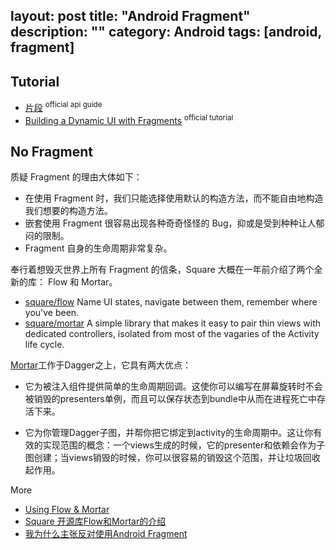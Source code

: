 layout: post
title: "Android Fragment"
description: ""
category: Android
tags: [android, fragment]
---

## Tutorial

- [片段](https://developer.android.com/guide/components/fragments.html?hl=zh-cn#Lifecycle) <sup>official api guide</sup>
- [Building a Dynamic UI with Fragments](https://developer.android.com/training/basics/fragments/index.html) <sup>official tutorial</sup>

## No Fragment

质疑 Fragment 的理由大体如下：

* 在使用 Fragment 时，我们只能选择使用默认的构造方法，而不能自由地构造我们想要的构造方法。
* 嵌套使用 Fragment 很容易出现各种奇奇怪怪的 Bug，抑或是受到种种让人郁闷的限制。
* Fragment 自身的生命周期非常复杂。

奉行着想毁灭世界上所有 Fragment 的信条，Square 大概在一年前介绍了两个全新的库： Flow 和 Mortar。

- [square/flow](https://github.com/square/flow) Name UI states, navigate between them, remember where you've been.
- [square/mortar](https://github.com/square/mortar) A simple library that makes it easy to pair thin views with dedicated controllers, isolated from most of the vagaries of the Activity life cycle.

[Mortar](https://github.com/square/mortar)工作于Dagger之上，它具有两大优点：

* 它为被注入组件提供简单的生命周期回调。这使你可以编写在屏幕旋转时不会被销毁的presenters单例，而且可以保存状态到bundle中从而在进程死亡中存活下来。

* 它为你管理Dagger子图，并帮你把它绑定到activity的生命周期中。这让你有效的实现范围的概念：一个views生成的时候，它的presenter和依赖会作为子图创建；当views销毁的时候，你可以很容易的销毁这个范围，并让垃圾回收起作用。

More

- [Using Flow & Mortar](https://realm.io/news/using-flow-mortar/)
- [Square 开源库Flow和Mortar的介绍](https://bboyfeiyu.gitbooks.io/android-tech-frontier/content/androidweekly/Square%20%E5%BC%80%E6%BA%90%E5%BA%93Flow%E5%92%8CMortar%E7%9A%84%E4%BB%8B%E7%BB%8D/readme.html)
- [我为什么主张反对使用Android Fragment](https://asce1885.gitbooks.io/android-rd-senior-advanced/content/wo_wei_shi_yao_zhu_zhang_fan_dui_shi_yong_android_fragment.html)

